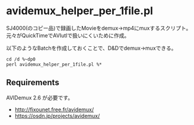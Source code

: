 # avidemux_helper_per_1file.pl

SJ4000(のコピー品)で録画したMovieをdemux→mp4にmuxするスクリプト。
元々がQuickTimeでAVIutlで扱いにくいために作成。

以下のようなBatchを作成しておくことで、D&Dでdemux→muxできる。


```
cd /d %~dp0
perl avidemux_helper_per_1file.pl %*
```

## Requirements

AVIDemux 2.6 が必要です。

* http://fixounet.free.fr/avidemux/
* https://osdn.jp/projects/avidemux/

